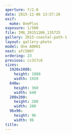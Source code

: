 ```yaml
---
aperture: f/2.0
date: 2015-12-06 13:57:26
exif:
  make: OnePlus
exposure: 1/500
file: IMG_20151206_135725
gallery: 2015-coastal-path-1
layout: gallery-photo
model: One A0001
next: afc5007
ordering: 23
previous: cc317c6
sizes:
  1920x1080:
    height: 1080
    width: 1920
  640w:
    height: 360
    width: 640
  200x200:
    height: 200
    width: 200
  96x96:
    height: 96
    width: 96
title: 
---
```

